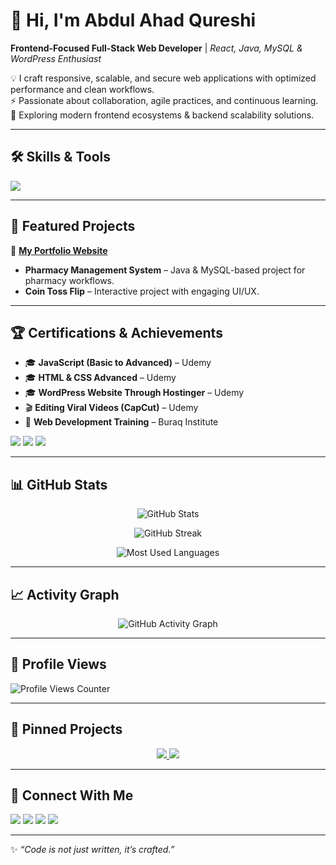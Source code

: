 # 👋 Hi, I'm Abdul Ahad Qureshi  

**Frontend-Focused Full-Stack Web Developer** | *React, Java, MySQL & WordPress Enthusiast*  

💡 I craft responsive, scalable, and secure web applications with optimized performance and clean workflows.  
⚡ Passionate about collaboration, agile practices, and continuous learning.  
🌱 Exploring modern frontend ecosystems & backend scalability solutions.  

---

## 🛠️ Skills & Tools  

<p align="left">
  <img src="https://skillicons.dev/icons?i=react,java,mysql,wordpress,html,css,javascript,git,github,figma" />
</p>

---

## 🚀 Featured Projects  

🔗 **[My Portfolio Website](https://abdul-ahad-dev.framer.website/)**  

- **Pharmacy Management System** – Java & MySQL-based project for pharmacy workflows.  
- **Coin Toss Flip** – Interactive project with engaging UI/UX.  

---

## 🏆 Certifications & Achievements  

- 🎓 **JavaScript (Basic to Advanced)** – Udemy  
- 🎓 **HTML & CSS Advanced** – Udemy  
- 🎓 **WordPress Website Through Hostinger** – Udemy  
- 🎬 **Editing Viral Videos (CapCut)** – Udemy  
- 📜 **Web Development Training** – Buraq Institute  

<p>
  <img src="https://img.shields.io/badge/JavaScript-Certificate-yellow?style=for-the-badge&logo=javascript" />
  <img src="https://img.shields.io/badge/HTML%20&%20CSS-Cert-blue?style=for-the-badge&logo=html5" />
  <img src="https://img.shields.io/badge/WordPress-Certification-21759b?style=for-the-badge&logo=wordpress" />
</p>

---

## 📊 GitHub Stats  

<p align="center">
  <img src="https://github-readme-stats.vercel.app/api?username=Abdul-Ahad-Qureshi&show_icons=true&theme=tokyonight" alt="GitHub Stats" />
</p>

<p align="center">
  <img src="https://streak-stats.demolab.com?user=Abdul-Ahad-Qureshi&theme=tokyonight" alt="GitHub Streak" />
</p>

<p align="center">
  <img src="https://github-readme-stats.vercel.app/api/top-langs/?username=Abdul-Ahad-Qureshi&layout=compact&theme=tokyonight" alt="Most Used Languages" />
</p>

---

## 📈 Activity Graph  

<p align="center">
  <img src="https://github-readme-activity-graph.vercel.app/graph?username=Abdul-Ahad-Qureshi&theme=tokyo-night" alt="GitHub Activity Graph" />
</p>

---

## 👀 Profile Views  

<p align="left">
  <img src="https://komarev.com/ghpvc/?username=Abdul-Ahad-Qureshi&label=Profile%20Views&color=0e75b6&style=flat" alt="Profile Views Counter" />
</p>

---

## 📌 Pinned Projects  

<p align="center">
  <a href="https://github.com/Abdul-Ahad-Qureshi/Pharmacy-Management-System">
    <img src="https://github-readme-stats.vercel.app/api/pin/?username=Abdul-Ahad-Qureshi&repo=Pharmacy-Management-System&theme=tokyonight" />
  </a>
  <a href="https://github.com/Abdul-Ahad-Qureshi/Coin-Toss-Flip">
    <img src="https://github-readme-stats.vercel.app/api/pin/?username=Abdul-Ahad-Qureshi&repo=Coin-Toss-Flip&theme=tokyonight" />
  </a>
</p>

---

## 🤝 Connect With Me  

<p align="left">
  <a href="https://www.linkedin.com/in/abdul-ahad-developer/"><img src="https://img.shields.io/badge/LinkedIn-Profile-blue?style=for-the-badge&logo=linkedin" /></a>
  <a href="https://abdul-ahad-dev.framer.website/"><img src="https://img.shields.io/badge/Portfolio-Website-orange?style=for-the-badge&logo=firefox" /></a>
  <a href="mailto:ahad97577@gmail.com"><img src="https://img.shields.io/badge/Email-Me-red?style=for-the-badge&logo=gmail" /></a>
  <a href="https://github.com/Abdul-Ahad-Qureshi"><img src="https://img.shields.io/badge/GitHub-Profile-181717?style=for-the-badge&logo=github" /></a>
</p>

---

✨ *“Code is not just written, it’s crafted.”*  
